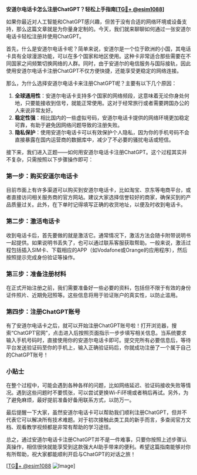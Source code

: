 **安道尔电话卡怎么注册ChatGPT？轻松上手指南[[TG💪+ @esim1088](https://t.me/s/esim1088)]**

如果你最近对人工智能和ChatGPT感兴趣，但苦于没有合适的网络环境或设备支持，那么这篇文章就是为你量身定制的。今天，我们就来聊聊如何通过一张安道尔电话卡轻松注册并使用ChatGPT。

首先，什么是安道尔电话卡呢？简单来说，安道尔是一个位于欧洲的小国，其电话卡具有全球漫游功能，可以在多个国家和地区使用。这种卡非常适合那些需要在不同国家之间频繁切换网络的人群。同时，由于安道尔的电信服务与国际接轨，因此使用安道尔电话卡注册ChatGPT不仅方便快捷，还能享受更稳定的网络连接。

那么，为什么选择安道尔电话卡来注册ChatGPT呢？主要有以下几个原因：

1. **全球通用性**：安道尔电话卡支持多个国家的网络频段，这意味着无论你身处何地，只要能接收到信号，就能正常使用。这对于经常旅行或者需要跨国办公的人来说非常友好。
2. **稳定性强**：相比国内的一些虚拟号码，安道尔电话卡提供的网络环境更加稳定可靠，有助于避免因网络问题导致的注册失败。
3. **隐私保护**：使用安道尔电话卡可以有效保护个人隐私，因为你的手机号码不会直接暴露在国内运营商的数据库中，减少了不必要的骚扰电话或短信。

接下来，我们进入正题——如何用安道尔电话卡注册ChatGPT。这个过程其实并不复杂，只需按照以下步骤操作即可：

### 第一步：购买安道尔电话卡

目前市面上有许多渠道可以购买到安道尔电话卡，比如淘宝、京东等电商平台，或者直接访问相关服务商的官方网站。建议大家选择信誉较好的商家，确保买到的产品质量过关。此外，在下单时记得填写正确的收货地址，以便及时收到电话卡。

### 第二步：激活电话卡

收到电话卡后，首先要做的就是激活它。通常情况下，激活方法会随卡附带说明书一起提供。如果说明书丢失了，也可以通过联系客服获取帮助。一般来说，激活过程包括插入SIM卡、下载相应的APP（如Vodafone或Orange的应用程序），然后按照提示完成身份验证等操作。

### 第三步：准备注册材料

在正式开始注册之前，我们需要准备好一些必要的资料，包括但不限于有效的身份证件照片、近期免冠照等。这些信息将用于验证账户的真实性，以防止滥用。

### 第四步：注册ChatGPT账号

有了安道尔电话卡之后，就可以开始注册ChatGPT账号啦！打开浏览器，搜索“ChatGPT官网”，点击进入后按照页面指示一步步填写相关信息。当系统要求输入手机号码时，直接使用你的安道尔电话卡即可。提交完所有必要信息后，等待平台发送验证码至你的手机上，输入正确验证码后，你就成功注册了一个属于自己的ChatGPT账号！

### 小贴士

在整个过程中，可能会遇到各种各样的问题，比如网络延迟、验证码接收失败等情况。遇到这些问题时不要慌张，可以尝试更换Wi-Fi环境或者稍后再试。另外，为了避免麻烦，最好提前准备好备用联系方式，以防万一。

最后提醒一下大家，虽然安道尔电话卡可以帮助我们顺利注册ChatGPT，但并不代表它可以解决所有技术难题。对于初次接触此类工具的新手而言，多查阅官方文档、观看教学视频都是非常有帮助的学习途径。

总之，通过安道尔电话卡注册ChatGPT并不是一件难事，只要你按照上述步骤认真操作，相信很快就能享受到这款强大AI助手带来的便利。希望这篇指南能够对你有所帮助，祝大家都能顺利开启与ChatGPT的对话之旅！

[[TG💪+ @esim1088](https://t.me/s/esim1088) ![Image](https://i.postimg.cc/4NQfJmqS/Snipaste-2025-05-13-00-14-12.png)]